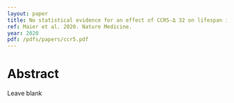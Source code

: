 ```yaml
---
layout: paper
title: No statistical evidence for an effect of CCR5-Δ 32 on lifespan in the UK Biobank cohort
ref: Maier et al. 2020. Nature Medicine.
year: 2020
pdf: /pdfs/papers/ccr5.pdf
---
```


# Abstract

Leave blank